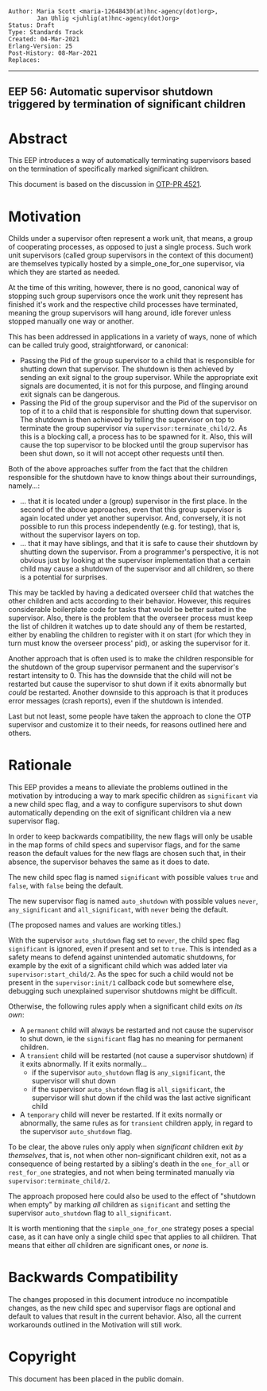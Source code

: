     Author: Maria Scott <maria-12648430(at)hnc-agency(dot)org>,
            Jan Uhlig <juhlig(at)hnc-agency(dot)org>
    Status: Draft
    Type: Standards Track
    Created: 04-Mar-2021
    Erlang-Version: 25
    Post-History: 08-Mar-2021
    Replaces:
****
EEP 56: Automatic supervisor shutdown triggered by termination of significant children
----



Abstract
========

This EEP introduces a way of automatically terminating supervisors based
on the termination of specifically marked significant children.

This document is based on the discussion in [OTP-PR 4521][].



Motivation
==========

Childs under a supervisor often represent a work unit, that means, a group
of cooperating processes, as opposed to just a single process. Such work
unit supervisors (called group supervisors in the context of this document)
are themselves typically hosted by a simple\_one\_for\_one supervisor, via
which they are started as needed.

At the time of this writing, however, there is no good, canonical way of
stopping such group supervisors once the work unit they represent has
finished it's work and the respective child processes have terminated,
meaning the group supervisors will hang around, idle forever unless
stopped manually one way or another.

This has been addressed in applications in a variety of ways, none of which
can be called truly good, straightforward, or canonical:

* Passing the Pid of the group supervisor to a child that is responsible for
  shutting down that supervisor. The shutdown is then achieved by sending
  an exit signal to the group supervisor. While the appropriate exit signals
  are documented, it is not for this purpose, and flinging around exit signals
  can be dangerous.
* Passing the Pid of the group supervisor and the Pid of the supervisor on top
  of it to a child that is responsible for shutting down that supervisor.
  The shutdown is then achieved by telling the supervisor on top to terminate
  the group supervisor via `supervisor:terminate_child/2`. As this is a
  blocking call, a process has to be spawned for it. Also, this will cause
  the top supervisor to be blocked until the group supervisor has been shut
  down, so it will not accept other requests until then.

Both of the above approaches suffer from the fact that the children responsible
for the shutdown have to know things about their surroundings, namely...:

* ... that it is located under a (group) supervisor in the first place. In the
  second of the above approaches, even that this group supervisor is again
  located under yet another supervisor. And, conversely, it is not possible
  to run this process independently (e.g. for testing), that is, without
  the supervisor layers on top.
* ... that it may have siblings, and that it is safe to cause their shutdown
  by shutting down the supervisor. From a programmer's perspective, it is not
  obvious just by looking at the supervisor implementation that a certain
  child may cause a shutdown of the supervisor and all children, so there is
  a potential for surprises.

This may be tackled by having a dedicated overseer child that watches the
other children and acts according to their behavior. However, this requires
considerable boilerplate code for tasks that would be better suited in the
supervisor. Also, there is the problem that the overseer process must keep
the list of children it watches up to date should any of them be restarted,
either by enabling the children to register with it on start (for which they
in turn must know the overseer process' pid), or asking the supervisor
for it.

Another approach that is often used is to make the children responsible for
the shutdown of the group supervisor permanent and the supervisor's restart
intensity to 0. This has the downside that the child will not be restarted
but cause the supervisor to shut down if it exits abnormally but _could_
be restarted. Another downside to this approach is that it produces error
messages (crash reports), even if the shutdown is intended.

Last but not least, some people have taken the approach to clone the OTP
supervisor and customize it to their needs, for reasons outlined here and
others.



Rationale
=========

This EEP provides a means to alleviate the problems outlined in the
motivation by introducing a way to mark specific children as `significant`
via a new child spec flag, and a way to configure supervisors to shut down
automatically depending on the exit of significant children via a new
supervisor flag.

In order to keep backwards compatibility, the new flags will only be usable
in the map forms of child specs and supervisor flags, and for the same reason
the default values for the new flags are chosen such that, in their absence,
the supervisor behaves the same as it does to date.

The new child spec flag is named `significant` with possible values `true` and
`false`, with `false` being the default.

The new supervisor flag is named `auto_shutdown` with possible values `never`,
`any_significant` and `all_significant`, with `never` being the default.

(The proposed names and values are working titles.)

With the supervisor `auto_shutdown` flag set to `never`, the child spec flag
`significant` is ignored, even if present and set to `true`. This is intended
as a safety means to defend against unintended automatic shutdowns, for example
by the exit of a significant child which was added later via
`supervisor:start_child/2`. As the spec for such a child would not be present
in the `supervisor:init/1` callback code but somewhere else, debugging such
unexplained supervisor shutdowns might be difficult.

Otherwise, the following rules apply when a significant child exits _on its
own_:

* A `permanent` child will always be restarted and not cause the supervisor to
  shut down, ie the `significant` flag has no meaning for permanent children.
* A `transient` child will be restarted (not cause a supervisor shutdown)
  if it exits abnormally. If it exits normally...
  * if the supervisor `auto_shutdown` flag is `any_significant`, the supervisor
    will shut down
  * if the supervisor `auto_shutdown` flag is `all_significant`, the supervisor
    will shut down if the child was the last active significant child
* A `temporary` child will never be restarted. If it exits normally or
  abnormally, the same rules as for `transient` children apply, in regard to
  the supervisor `auto_shutdown` flag.

To be clear, the above rules only apply when _significant_ children exit
_by themselves_, that is, not when other non-significant children exit,
not as a consequence of being restarted by a sibling's death in the
`one_for_all` or `rest_for_one` strategies, and not when being terminated
manually via `supervisor:terminate_child/2`.

The approach proposed here could also be used to the effect of "shutdown when
empty" by marking _all_ children as `significant` and setting the supervisor
`auto_shutdown` flag to `all_significant`.

It is worth mentioning that the `simple_one_for_one` strategy poses a special
case, as it can have only a single child spec that applies to all children.
That means that either _all_ children are significant ones, or _none_ is.



Backwards Compatibility
=======================

The changes proposed in this document introduce no incompatible changes, as
the new child spec and supervisor flags are optional and default to values
that result in the current behavior. Also, all the current workarounds
outlined in the Motivation will still work.



[OTP-PR 4521]: https://github.com/erlang/otp/pull/4521
    "supervisor: add restart type intrinsic #4521"



Copyright
=========

This document has been placed in the public domain.



[EmacsVar]: <> "Local Variables:"
[EmacsVar]: <> "mode: indented-text"
[EmacsVar]: <> "indent-tabs-mode: nil"
[EmacsVar]: <> "sentence-end-double-space: t"
[EmacsVar]: <> "fill-column: 70"
[EmacsVar]: <> "coding: utf-8"
[EmacsVar]: <> "End:"
[VimVar]: <> " vim: set fileencoding=utf-8 expandtab shiftwidth=4 softtabstop=4: "
